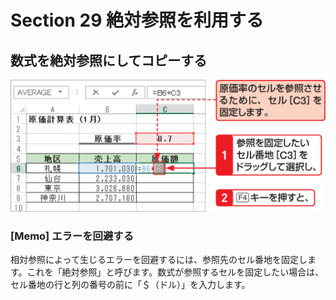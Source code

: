 # Section 29 絶対参照を利用する

## 数式を絶対参照にしてコピーする

![](001.png)

### [Memo] エラーを回避する

相対参照によって生じるエラーを回避するには、参照先のセル番地を固定します。これを「絶対参照」と呼びます。数式が参照するセルを固定したい場合は、セル番地の行と列の番号の前に「＄（ドル）」を入力します。
